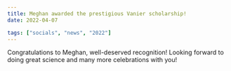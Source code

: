 ```yaml
---
title: Meghan awarded the prestigious Vanier scholarship!
date: 2022-04-07

tags: ["socials", "news", "2022"]
---
```


Congratulations to Meghan, well-deserved recognition! Looking forward to doing great science and many more celebrations with you!

<!--more-->


